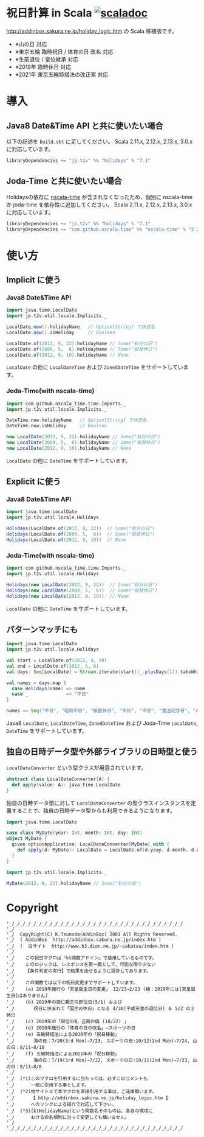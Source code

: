# 祝日計算 in Scala [![scaladoc](https://javadoc-badge.appspot.com/jp.t2v/holidays_2.12.svg?label=scaladoc)](https://javadoc-badge.appspot.com/jp.t2v/holidays_2.12/jp/t2v/util/locale/index.html?javadocio=true)

http://addinbox.sakura.ne.jp/holiday_logic.htm の Scala 移植版です。

- ※山の日 対応
- ※東京五輪 臨時祝日 / 体育の日 改名 対応
- ※生前退位 / 皇位継承 対応
- ※2019年 臨時休日 対応
- ※2021年 東京五輪特措法の改正案 対応

# 導入


## Java8 Date&Time API と共に使いたい場合

以下の記述を `build.sbt` に足してください。
Scala 2.11.x, 2.12.x, 2.13.x, 3.0.x に対応しています。

```scala
libraryDependencies += "jp.t2v" %% "holidays" % "7.1"
```

## Joda-Time と共に使いたい場合

Holidaysの依存に [nscala-time](https://github.com/nscala-time/nscala-time) が含まれなくなったため、個別に nscala-time か joda-time を依存性に追加してください。
Scala 2.11.x, 2.12.x, 2.13.x, 3.0.x に対応しています。

```scala
libraryDependencies += "jp.t2v" %% "holidays" % "7.1"
libraryDependencies += "com.github.nscala-time" %% "nscala-time" % "2.22.0"
```

# 使い方

## Implicit に使う

### Java8 Date&Time API

```scala
import java.time.LocalDate
import jp.t2v.util.locale.Implicits._

LocalDate.now().holidayName   // Option[String] で休日名
LocalDate.now().isHoliday     // Boolean

LocalDate.of(2012, 9, 22).holidayName // Some("秋分の日")
LocalDate.of(2009, 5,  6).holidayName // Some("振替休日")
LocalDate.of(2012, 9, 10).holidayName // None
```

`LocalDate` の他に `LocalDateTime` および `ZonedDateTime` をサポートしています。

### Joda-Time(with nscala-time)

```scala
import com.github.nscala_time.time.Imports._
import jp.t2v.util.locale.Implicits._

DateTime.now.holidayName   // Option[String] で休日名
DateTime.now.isHoliday     // Boolean

new LocalDate(2012, 9, 22).holidayName // Some("秋分の日")
new LocalDate(2009, 5,  6).holidayName // Some("振替休日")
new LocalDate(2012, 9, 10).holidayName // None
```

`LocalDate` の他に `DateTime` をサポートしています。

## Explicit に使う

### Java8 Date&Time API

```scala
import java.time.LocalDate
import jp.t2v.util.locale.Holidays

Holidays(LocalDate.of(2012, 9, 22))  // Some("秋分の日")
Holidays(LocalDate.of(2009, 5,  6))  // Some("振替休日")
Holidays(LocalDate.of(2012, 9, 10))  // None
```

### Joda-Time(with nscala-time)

```scala
import com.github.nscala_time.time.Imports._
import jp.t2v.util.locale.Holidays

Holidays(new LocalDate(2012, 9, 22))  // Some("秋分の日")
Holidays(new LocalDate(2009, 5,  6))  // Some("振替休日")
Holidays(new LocalDate(2012, 9, 10))  // None
```

`LocalDate` の他に `DateTime` をサポートしています。

## パターンマッチにも

```scala
import java.time.LocalDate
import jp.t2v.util.locale.Holidays

val start = LocalDate.of(2012, 4, 28)
val end = LocalDate.of(2012, 5, 6)
val days: Seq[LocalDate] = Stream.iterate(start)(_.plusDays(1)).takeWhile(end >)

val names = days.map {
  case Holidays(name) => name
  case _              => "平日"
}

names == Seq("平日", "昭和の日", "振替休日", "平日", "平日", "憲法記念日", "みどりの日", "こどもの日")
```

Java8 `LocalDate`, `LocalDateTime`, `ZonedDateTime` および Joda-Time `LocalDate`, `DateTime` をサポートしています。

## 独自の日時データ型や外部ライブラリの日時型と使う

`LocalDateConverter` という型クラスが用意されています。

```scala
abstract class LocalDateConverter[A] {
  def apply(value: A): java.time.LocalDate
}
```

独自の日時データ型に対して `LocalDateConverter` の型クラスインスタンスを定義することで、独自の日時データ型からも利用できるようになります。

```scala
import java.time.LocalDate

case class MyDate(year: Int, month: Int, day: Int)
object MyDate {
  given optionApplicative: LocalDateConverter[MyDate] with {
    def apply(d: MyDate): LocalDate = LocalDate.of(d.yeay, d.month, d.day)
  }
}
```

```scala
import jp.t2v.util.locale.Implicits._

MyDate(2012, 9, 22).holidayName // Some("秋分の日")
```

# Copyright

```
'_/_/_/_/_/_/_/_/_/_/_/_/_/_/_/_/_/_/_/_/_/_/_/_/_/_/_/_/_/_/_/_/
'_/
'_/  CopyRight(C) K.Tsunoda(AddinBox) 2001 All Rights Reserved.
'_/  ( AddinBox  http://addinbox.sakura.ne.jp/index.htm )
'_/  (  旧サイト  http://www.h3.dion.ne.jp/~sakatsu/index.htm )
'_/
'_/    この祝日マクロは『kt関数アドイン』で使用しているものです。
'_/    このロジックは、レスポンスを第一義として、可能な限り少ない
'_/    【条件判定の実行】で結果を出せるように設計してあります。
'_/
'_/    この関数では以下の祝日変更までサポートしています。
'_/    (a) 2019年施行の「天皇誕生日の変更」 12/23⇒2/23 (補：2019年には[天皇誕生日]はありません)
'_/    (b) 2019年の徳仁親王の即位日(5/1) および
'_/       祝日に挟まれて「国民の休日」となる 4/30(平成天皇の退位日) ＆ 5/2 の２休日
'_/    (c) 2019年の「即位の礼 正殿の儀 (10/22) 」
'_/    (d) 2020年施行の「体育の日の改名」⇒スポーツの日
'_/    (e) 五輪特措法による2020年の「祝日移動」
'_/       海の日：7/20(3rd Mon)⇒7/23, スポーツの日:10/12(2nd Mon)⇒7/24, 山の日：8/11⇒8/10
'_/    (f) 五輪特措法による2021年の「祝日移動」
'_/       海の日：7/19(3rd Mon)⇒7/22, スポーツの日:10/11(2nd Mon)⇒7/23, 山の日：8/11⇒8/8
'_/
'_/  (*1)このマクロを引用するに当たっては、必ずこのコメントも
'_/      一緒に引用する事とします。
'_/  (*2)他サイト上で本マクロを直接引用する事は、ご遠慮願います。
'_/      【 http://addinbox.sakura.ne.jp/holiday_logic.htm 】
'_/      へのリンクによる紹介で対応して下さい。
'_/  (*3)[ktHolidayName]という関数名そのものは、各自の環境に
'_/      おける命名規則に沿って変更しても構いません。
'_/
'_/_/_/_/_/_/_/_/_/_/_/_/_/_/_/_/_/_/_/_/_/_/_/_/_/_/_/_/_/_/_/_/
```


